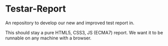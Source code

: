 # Testar-Report

An repository to develop our new and improved test report in.

This should stay a pure HTML5, CSS3, JS (ECMA7) report. We want it to be runnable on any machine with a browser.

